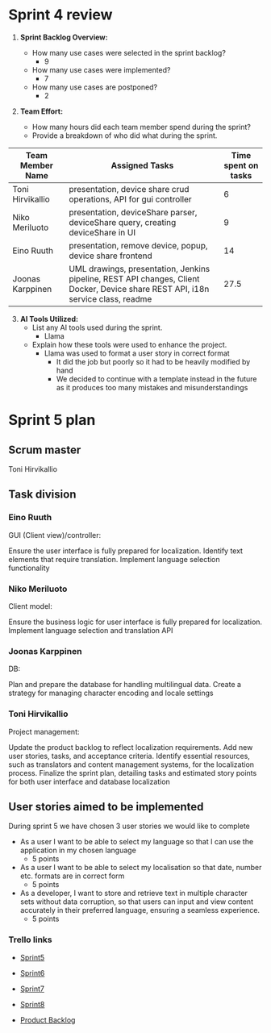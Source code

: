 # Sprint 4 review


1. **Sprint Backlog Overview:**
    - How many use cases were selected in the sprint backlog?
        - 9
    - How many use cases were implemented?
        - 7
    - How many use cases are postponed?
        - 2

2. **Team Effort:**
    - How many hours did each team member spend during the sprint?
    - Provide a breakdown of who did what during the sprint.

|Team Member Name|Assigned Tasks|Time spent on tasks|
|--|--|--|
|Toni Hirvikallio|presentation, device share crud operations, API for gui controller |6|
|Niko Meriluoto|presentation, deviceShare parser, deviceShare query, creating deviceShare in UI|9|
|Eino Ruuth|presentation, remove device, popup, device share frontend|14|
|Joonas Karppinen|UML drawings, presentation, Jenkins pipeline, REST API changes, Client Docker, Device share REST API, i18n service class, readme|27.5|

3. **AI Tools Utilized:**
    - List any AI tools used during the sprint.
        - Llama
    - Explain how these tools were used to enhance the project.
        - Llama was used to format a user story in correct format
            - It did the job but poorly so it had to be heavily modified by hand
            - We decided to continue with a template instead in the future as it produces too many mistakes and misunderstandings




# Sprint 5 plan

## Scrum master

Toni Hirvikallio


## Task division


### Eino Ruuth


GUI (Client view)/controller:

Ensure the user interface is fully prepared for localization. Identify text elements that require translation. Implement language selection functionality

### Niko Meriluoto


Client model:

Ensure the business logic for user interface is fully prepared for localization. Implement language selection and translation API

### Joonas Karppinen


DB:

Plan and prepare the database for handling multilingual data. Create a strategy for managing character encoding and locale settings

### Toni Hirvikallio


Project management:

Update the product backlog to reflect localization requirements. Add new user stories, tasks, and acceptance criteria. Identify essential resources, such as translators and content management systems, for the localization process. Finalize the sprint plan, detailing tasks and estimated story points for both user interface and
database localization





## User stories aimed to be implemented

During sprint 5 we have chosen 3 user stories we would like to complete

- As a user I want to be able to select my language so that I can use the application in my chosen language
    - 5 points
- As a user I want to be able to select my localisation so that date, number etc. formats are in correct form
    - 5 points
- As a developer, I want to store and retrieve text in multiple character sets without data corruption, so that users can input and view content accurately in their preferred language, ensuring a seamless experience.
    - 5 points


### Trello links

- [Sprint5](https://trello.com/invite/b/67d6eecd9a72f9d268ae7928/ATTIec8f0b535321e23f02c459fc07aee6cbF5D4AB25/otp2-sprint5)

- [Sprint6](https://trello.com/invite/b/67d96b1a44170e7a62734e14/ATTI13de6f7a1506528e7ce54680661e7e19AFFB1ACF/otp2-sprint6)

- [Sprint7](https://trello.com/invite/b/67d96b2f147b038249ed2d8d/ATTI47991b309d1a62827a7d1a2596efca04C335772E/otp2-sprint7)

- [Sprint8](https://trello.com/invite/b/67d96b75fac9e17167ca4e33/ATTI16ea00d79e398fe9be7755304742c8a2450A2D5B/otp2-sprint8)


- [Product Backlog](https://trello.com/invite/b/678797a443cef6eeced11573/ATTI329b509c968013f0629c45b1fbf0620c32FF4A6D/otp1-product-backlog)







